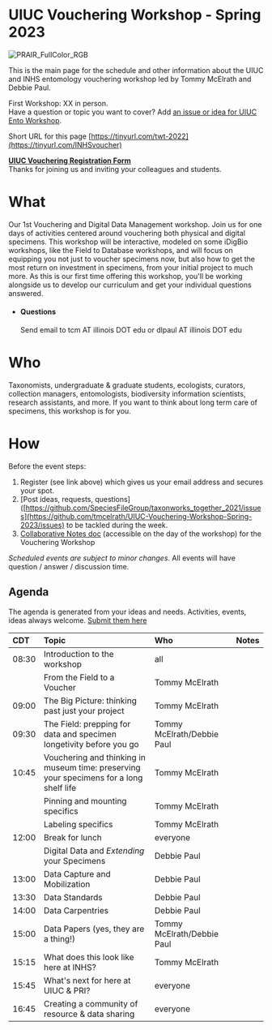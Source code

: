 # UIUC Vouchering Workshop - Spring 2023
![PRAIR_FullColor_RGB](https://user-images.githubusercontent.com/11411328/231914420-6166ef4c-d040-4fbd-b321-eb4a90861b0b.png)

This is the main page for the schedule and other information about the UIUC and INHS entomology vouchering workshop led by Tommy McElrath and Debbie Paul.

First Workshop: XX in person.  
Have a question or topic you want to cover? Add [an issue or idea for UIUC Ento Workshop](https://github.com/tmcelrath/UIUC-Vouchering-Workshop-Spring-2023/issues).<br>

Short URL for this page [https://tinyurl.com/twt-2022](https://tinyurl.com/INHSvoucher)

**[UIUC Vouchering Registration Form](https://forms.gle/y9uxCcDNhDvQb37VA)**  
Thanks for joining us and inviting your colleagues and students.

# What
Our 1st Vouchering and Digital Data Management workshop. Join us for one days of activities centered around vouchering both physical and digital specimens. This workshop will be interactive, modeled on some iDigBio workshops, like the Field to Database workshops, and will focus on equipping you not just to voucher specimens now, but also how to get the most return on investment in specimens, from your initial project to much more. As this is our first time offering this workshop, you'll be working alongside us to develop our curriculum and get your individual questions answered. 
 - #### Questions
   Send email to tcm AT illinois DOT edu or dlpaul AT illinois DOT edu

# Who
Taxonomists, undergraduate & graduate students, ecologists, curators, collection managers, entomologists, biodiversity information scientists, research assistants, and more. If you want to think about long term care of specimens, this workshop is for you. 

# How
Before the event steps:
1. Register (see link above) which gives us your email address and secures your spot. 
2. [Post ideas, requests, questions]([https://github.com/SpeciesFileGroup/taxonworks_together_2021/issues](https://github.com/tmcelrath/UIUC-Vouchering-Workshop-Spring-2023/issues) to be tackled during the week.
3. [Collaborative Notes doc](https://docs.google.com/document/d/14XPuhZf7YSSDkFs2rPnyfmSGGbDPe6ZSQ7391hias4Q/edit) (accessible on the day of the workshop) for the Vouchering Workshop

_Scheduled events are subject to minor changes_.  All events will have question / answer / discussion time.

## Agenda
The agenda is generated from your ideas and needs. Activities, events, ideas always welcome. [Submit them here](https://github.com/tmcelrath/UIUC-Vouchering-Workshop-Spring-2023/issues)

| CDT | Topic  | Who  | Notes |
|:----------------|:--------------------------------------------------------------------------------------------------------------------------------------------------------------------------------------|:-----------------------------------------------------------------------------------------|:------------------------------------------------------|
| 08:30 | Introduction to the workshop  | all |  |
| | From the Field to a Voucher  | Tommy McElrath  | |
| 09:00 | The Big Picture: thinking past just your project  | Tommy McElrath |  |
| 09:30 | The Field: prepping for data and specimen longetivity before you go  | Tommy McElrath/Debbie Paul  |  |
| 10:45 | Vouchering and thinking in museum time: preserving your specimens for a long shelf life  | Tommy McElrath  |  |
| | Pinning and mounting specifics | Tommy McElrath  |  |
| | Labeling specifics  | Tommy McElrath  |  |
| 12:00 | Break for lunch  | everyone  |  |
|  | Digital Data and _Extending_ your Specimens  | Debbie Paul  | |
| 13:00 | Data Capture and Mobilization  | Debbie Paul |  |
| 13:30 | Data Standards | Debbie Paul |  |
| 14:00 | Data Carpentries | Debbie Paul |  |
| 15:00 | Data Papers (yes, they are a thing!) | Tommy McElrath/Debbie Paul |  |
| 15:15 | What does this look like here at INHS? | Tommy McElrath |  |
| 15:45 | What's next for here at UIUC & PRI? | everyone |  |
| 16:45 | Creating a community of resource & data sharing | everyone |  |
